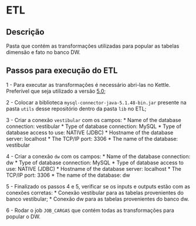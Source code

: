 # ETL

## Descrição 
Pasta que contém as transformações utilizadas para popular as tabelas dimensão e fato no banco DW. 

## Passos para execução do ETL

1 - Para executar as transformações é necessário abri-las no Kettle. Preferível que seja utilizado a versão [5.0](https://sourceforge.net/projects/pentaho/files/Data%20Integration/5.0.1-stable/pdi-ce-5.0.1.A-stable.zip/download);

2 - Colocar a biblioteca `mysql-connector-java-5.1.48-bin.jar` presente na pasta `utils` desse repositório dentro da pasta `lib`  no ETL;

3 - Criar a conexão `vestibular` com os campos:
    * Name of the database connection: vestibular
    * Type of database connection: MySQL
    * Type of database access to use: NATIVE (JDBC)
    * Hostname of the database server: localhost
    * The TCP/IP port: 3306
    * The name of the database: vestibular

4 - Criar a conexão `dw` com os campos: 
    * Name of the database connection: dw
    * Type of database connection: MySQL
    * Type of database access to use: NATIVE (JDBC)
    * Hostname of the database server: localhost
    * The TCP/IP port: 3306
    * The name of the database: dw

5 - Finalizado os passos 4 e 5, verificar se os inputs e outputs estão com as conexões corretas:
    * Conexão vestibular para as tabelas provenientes do banco vestibular;
    * Conexão dw para as tabelas provenientes do banco dw.

6 - Rodar o job `JOB_CARGAS` que contém todas as transformações para popular o DW.

